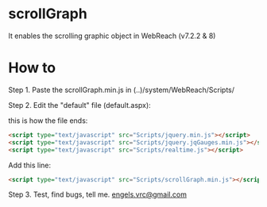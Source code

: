 # scrollGraph
It enables the scrolling graphic object in WebReach (v7.2.2 & 8)

# How to
Step 1. Paste the scrollGraph.min.js in (..)/system/WebReach/Scripts/

Step 2. Edit the "default" file (default.aspx):

this is how the file ends:
```html
<script type="text/javascript" src="Scripts/jquery.min.js"></script>
<script type="text/javascript" src="Scripts/jquery.jqGauges.min.js"></script>
<script type="text/javascript" src="Scripts/realtime.js"></script>
```
Add this line:
```html
<script type="text/javascript" src="Scripts/scrollGraph.min.js"></script>
```
Step 3. Test, find bugs, tell me. engels.vrc@gmail.com
